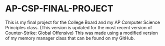 # AP-CSP-FINAL-PROJECT
This is my final project for the College Board and my AP Computer Science Principles class. (This version is updated for the most recent version of Counter-Strike: Global Offensive)
This was made using a modified version of my memory manager class that can be found on my GitHub.
